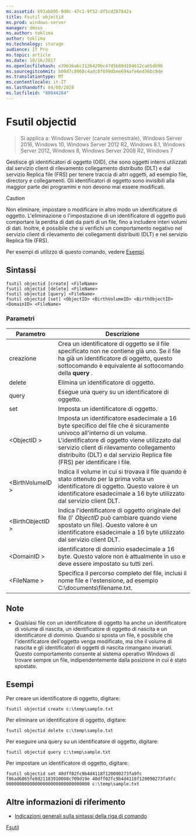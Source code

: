 ```yaml
---
ms.assetid: 693ab895-9d0c-47c1-9f52-df5cd287842a
title: Fsutil objectid
ms.prod: windows-server
manager: dmoss
ms.author: toklima
author: toklima
ms.technology: storage
audience: IT Pro
ms.topic: article
ms.date: 10/16/2017
ms.openlocfilehash: e39b36a6c3126429bc47d5b89d104612cab5db96
ms.sourcegitcommit: b00d7c8968c4adc8f699dbee694afe6ed36bc9de
ms.translationtype: MT
ms.contentlocale: it-IT
ms.lasthandoff: 04/08/2020
ms.locfileid: "80844284"
---
```

# <a name="fsutil-objectid"></a>Fsutil objectid
>Si applica a: Windows Server (canale semestrale), Windows Server 2016, Windows 10, Windows Server 2012 R2, Windows 8.1, Windows Server 2012, Windows 8, Windows Server 2008 R2, Windows 7

Gestisce gli identificatori di oggetto (OID), che sono oggetti interni utilizzati dal servizio client di rilevamento collegamento distribuito (DLT) e dal servizio Replica file (FRS) per tenere traccia di altri oggetti, ad esempio file, directory e collegamenti. Gli identificatori di oggetto sono invisibili alla maggior parte dei programmi e non devono mai essere modificati.

> [!CAUTION]
> Non eliminare, impostare o modificare in altro modo un identificatore di oggetto. L'eliminazione o l'impostazione di un identificatore di oggetto può comportare la perdita di dati da parti di un file, fino a includere interi volumi di dati. Inoltre, è possibile che si verifichi un comportamento negativo nel servizio client di rilevamento dei collegamenti distribuiti (DLT) e nel servizio Replica file (FRS).

Per esempi di utilizzo di questo comando, vedere [Esempi](#BKMK_examples).

## <a name="syntax"></a>Sintassi

```
fsutil objectid [create] <FileName>
fsutil objectid [delete] <FileName>
fsutil objectid [query] <FileName>
fsutil objectid [set] <ObjectID> <BirthVolumeID> <BirthObjectID> <DomainID> <FileName>
```

### <a name="parameters"></a>Parametri

|Parametro|Descrizione|
|-------------|---------------|
|creazione|Crea un identificatore di oggetto se il file specificato non ne contiene già uno. Se il file ha già un identificatore di oggetto, questo sottocomando è equivalente al sottocomando della **query** .|
|delete|Elimina un identificatore di oggetto.|
|query|Esegue una query su un identificatore di oggetto.|
|set|Imposta un identificatore di oggetto.|
|\<ObjectID >|Imposta un identificatore esadecimale a 16 byte specifico del file che è sicuramente univoco all'interno di un volume. L'identificatore di oggetto viene utilizzato dal servizio client di rilevamento collegamento distribuito (DLT) e dal servizio Replica file (FRS) per identificare i file.|
|\<BirthVolumeID >|Indica il volume in cui si trovava il file quando è stato ottenuto per la prima volta un identificatore di oggetto. Questo valore è un identificatore esadecimale a 16 byte utilizzato dal servizio client DLT.|
|\<BirthObjectID >|Indica l'identificatore di oggetto originale del file (l' *ObjectID* può cambiare quando viene spostato un file). Questo valore è un identificatore esadecimale a 16 byte utilizzato dal servizio client DLT.|
|\<DomainID >|identificatore di dominio esadecimale a 16 byte. Questo valore non è attualmente in uso e deve essere impostato su tutti zeri.|
|\<FileName >|Specifica il percorso completo del file, inclusi il nome file e l'estensione, ad esempio C:\documents\filename.txt.|

## <a name="remarks"></a>Note

-   Qualsiasi file con un identificatore di oggetto ha anche un identificatore di volume di nascita, un identificatore di oggetto di nascita e un identificatore di dominio. Quando si sposta un file, è possibile che l'identificatore dell'oggetto venga modificato, ma che il volume di nascita e gli identificatori di oggetti di nascita rimangano invariati. Questo comportamento consente al sistema operativo Windows di trovare sempre un file, indipendentemente dalla posizione in cui è stato spostato.

## <a name="examples"></a><a name="BKMK_examples"></a>Esempi
Per creare un identificatore di oggetto, digitare:

`fsutil objectid create c:\temp\sample.txt`

Per eliminare un identificatore di oggetto, digitare:

`fsutil objectid delete c:\temp\sample.txt`

Per eseguire una query su un identificatore di oggetto, digitare:

`fsutil objectid query c:\temp\sample.txt`

Per impostare un identificatore di oggetto, digitare:

`fsutil objectid set 40dff02fc9b4d4118f120090273fa9fc f86ad6865fe8d21183910008c709d19e 40dff02fc9b4d4118f120090273fa9fc 00000000000000000000000000000000 c:\temp\sample.txt`

## <a name="additional-references"></a>Altre informazioni di riferimento
- [Indicazioni generali sulla sintassi della riga di comando](command-line-syntax-key.md)

[Fsutil](Fsutil.md)


